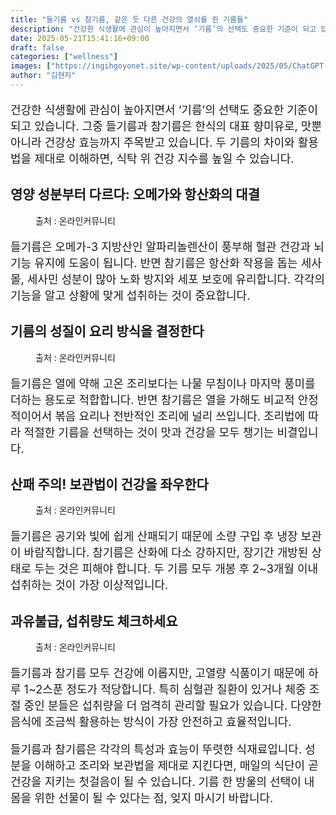 ```yaml
---
title: "들기름 vs 참기름, 같은 듯 다른 건강의 열쇠를 쥔 기름들"
description: "건강한 식생활에 관심이 높아지면서 ‘기름’의 선택도 중요한 기준이 되고 있습니다. 그중 들기름과 참기름은 한식의 대표 향미유로, 맛뿐 아니라 건강상 효능까지 주목받고 있습니다. 두 기름의 차이와 활용법을 제대로 이해하면, 식탁 위 건강 지수를 높일 수 있습니다."
date: 2025-05-21T15:41:16+09:00
draft: false
categories: ["wellness"]
images: ["https://ingihgoyonet.site/wp-content/uploads/2025/05/ChatGPT-Image-2025년-5월-21일-오후-03_39_31.png", "https://ingihgoyonet.site/wp-content/uploads/2025/05/pexels-markus-winkler-1430818-12481166-768x1024.jpg", "https://ingihgoyonet.site/wp-content/uploads/2025/05/ChatGPT-Image-2025년-5월-21일-오후-03_40_55.png", "https://ingihgoyonet.site/wp-content/uploads/2025/05/pexels-change-c-c-974768353-30700758-683x1024.jpg"]
author: "김현지"
---
```


<p style="font-size:18px">건강한 식생활에 관심이 높아지면서 ‘기름’의 선택도 중요한 기준이 되고 있습니다. 그중 들기름과 참기름은 한식의 대표 향미유로, 맛뿐 아니라 건강상 효능까지 주목받고 있습니다. 두 기름의 차이와 활용법을 제대로 이해하면, 식탁 위 건강 지수를 높일 수 있습니다.</p> <h2 >영양 성분부터 다르다: 오메가와 항산화의 대결</h2> <figure ><img src="https://ingihgoyonet.site/wp-content/uploads/2025/05/ChatGPT-Image-2025년-5월-21일-오후-03_39_31.png" alt="" style="aspect-ratio:16/9;object-fit:cover"/><figcaption >출처 : 온라인커뮤니티</figcaption></figure> <p style="font-size:18px">들기름은 오메가-3 지방산인 알파리놀렌산이 풍부해 혈관 건강과 뇌 기능 유지에 도움이 됩니다. 반면 참기름은 항산화 작용을 돕는 세사몰, 세사민 성분이 많아 노화 방지와 세포 보호에 유리합니다. 각각의 기능을 알고 상황에 맞게 섭취하는 것이 중요합니다.</p> <h2 >기름의 성질이 요리 방식을 결정한다</h2> <figure ><img src="https://ingihgoyonet.site/wp-content/uploads/2025/05/pexels-markus-winkler-1430818-12481166-768x1024.jpg" alt="" style="aspect-ratio:16/9;object-fit:cover"/><figcaption >출처 : 온라인커뮤니티</figcaption></figure> <p style="font-size:18px">들기름은 열에 약해 고온 조리보다는 나물 무침이나 마지막 풍미를 더하는 용도로 적합합니다. 반면 참기름은 열을 가해도 비교적 안정적이어서 볶음 요리나 전반적인 조리에 널리 쓰입니다. 조리법에 따라 적절한 기름을 선택하는 것이 맛과 건강을 모두 챙기는 비결입니다.</p> <h2 >산패 주의! 보관법이 건강을 좌우한다</h2> <figure ><img src="https://ingihgoyonet.site/wp-content/uploads/2025/05/ChatGPT-Image-2025년-5월-21일-오후-03_40_55.png" alt="" style="aspect-ratio:16/9;object-fit:cover"/><figcaption >출처 : 온라인커뮤니티</figcaption></figure> <p style="font-size:18px">들기름은 공기와 빛에 쉽게 산패되기 때문에 소량 구입 후 냉장 보관이 바람직합니다. 참기름은 산화에 다소 강하지만, 장기간 개방된 상태로 두는 것은 피해야 합니다. 두 기름 모두 개봉 후 2~3개월 이내 섭취하는 것이 가장 이상적입니다.</p> <h2 >과유불급, 섭취량도 체크하세요</h2> <figure ><img src="https://ingihgoyonet.site/wp-content/uploads/2025/05/pexels-change-c-c-974768353-30700758-683x1024.jpg" alt="" style="aspect-ratio:16/9;object-fit:cover"/><figcaption >출처 : 온라인커뮤니티</figcaption></figure> <p style="font-size:18px">들기름과 참기름 모두 건강에 이롭지만, 고열량 식품이기 때문에 하루 1~2스푼 정도가 적당합니다. 특히 심혈관 질환이 있거나 체중 조절 중인 분들은 섭취량을 더 엄격히 관리할 필요가 있습니다. 다양한 음식에 조금씩 활용하는 방식이 가장 안전하고 효율적입니다.</p> <p style="font-size:18px">들기름과 참기름은 각각의 특성과 효능이 뚜렷한 식재료입니다. 성분을 이해하고 조리와 보관법을 제대로 지킨다면, 매일의 식단이 곧 건강을 지키는 첫걸음이 될 수 있습니다. 기름 한 방울의 선택이 내 몸을 위한 선물이 될 수 있다는 점, 잊지 마시기 바랍니다.</p>